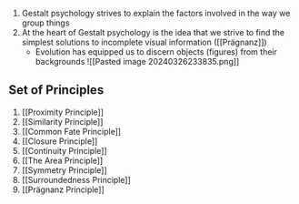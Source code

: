 1. Gestalt psychology strives to explain the factors involved in the way we group things
2. At the heart of Gestalt psychology is the idea that we strive to find the simplest solutions to incomplete visual information ([[Prägnanz]])
	- Evolution has equipped us to discern objects (figures) from their backgrounds
	![[Pasted image 20240326233835.png]]

## Set of Principles
1. [[Proximity Principle]]
2. [[Similarity Principle]]
3. [[Common Fate Principle]]
4. [[Closure Principle]]
5. [[Continuity Principle]]
6. [[The Area Principle]]
7. [[Symmetry Principle]]
8. [[Surroundedness Principle]]
9. [[Prägnanz Principle]]